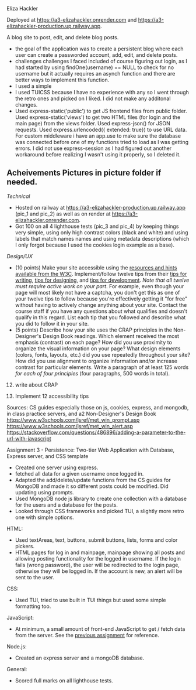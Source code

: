 Eliza Hackler

Deployed at https://a3-elizahackler.onrender.com and https://a3-elizahackler-production.up.railway.app. 

A blog site to post, edit, and delete blog posts. 

- the goal of the application was to create a persistent blog where each user can create a passworded account, add, edit, and delete posts. 
- challenges challenges I faced included of course figuring out login, as I had started by using findOne(username) == NULL to check for no username but it actually requires an asynch function and there are better ways to implement this function. 
- I used a simple
- I used TUICSS because I have no experience with any so I went through the retro ones and picked on I liked. I did not make any additonal changes. 
- Used express-static('public') to get JS frontend files from public folder. Used express-static('views') to get two HTML files (for login and the main page) from the views folder. Used express-json() for JSON requests. Used express.urlencoded({ extended: true}) to use URL data. For custom middleware i have an app.use to make sure the database was connected before one of my functions tried to load as I was getting errors. I did not use express-session as I had figured out  another workaround before realizing I wasn't using it properly, so I deleted it.  

Acheivements
Pictures in picture folder if needed. 
---

*Technical*
- Hosted on railway at https://a3-elizahackler-production.up.railway.app (pic_1 and pic_2) as well as on render at https://a3-elizahackler.onrender.com. 
- Got 100 on all 4 lighthouse tests (pic_3 and pic_4) by keeping things very simple, using only high contrast colors (black and white) and using labels that match names names and using metadata descriptions (which I only forgot because I used the cookies login example as a base). 

*Design/UX*
- (10 points) Make your site accessible using the [resources and hints available from the W3C](https://www.w3.org/WAI/). Implement/follow twelve tips from their [tips for writing](https://www.w3.org/WAI/tips/writing/), [tips for designing](https://www.w3.org/WAI/tips/designing/), and [tips for development](https://www.w3.org/WAI/tips/developing/). *Note that all twelve must require active work on your part*. For example, even though your page will most likely not have a captcha, you don't get this as one of your twelve tips to follow because you're effectively 
getting it "for free" without having to actively change anything about your site. Contact the course staff if you have any questions about what qualifies and doesn't qualify in this regard.
List each tip that you followed and describe what you did to follow it in your site.
- (5 points) Describe how your site uses the CRAP principles in the Non-Designer's Design Book readings. Which element received the most emphasis (contrast) on each page? How did you use proximity to organize the visual information on your page? What design elements (colors, fonts, layouts, etc.) did you use repeatedly throughout your site? How did you use alignment to organize information and/or increase contrast for particular elements. Write a paragraph of at least 125 words *for each of four principles* (four paragraphs, 500 words in total). 

12) write about CRAP

13) Implement 12 accessibility tips

Sources:
CS guides especially those on js, cookies, express, and mongodb, in class practice servers, and a2
Non-Designer's Design Book
https://www.w3schools.com/jsref/met_win_prompt.asp
https://www.w3schools.com/jsref/met_win_alert.asp
https://stackoverflow.com/questions/486896/adding-a-parameter-to-the-url-with-javascript


Assignment 3 - Persistence: Two-tier Web Application with Database, Express server, and CSS template

- Created one server using express. 
- fetched all data for a given username once logged in. 
- Adapted the add/delete/update functions from the CS guides for MongoDB and made it so different posts could be modified. Did updating using prompts. 
- Used MongoDB node js library to create one collection with a database for the users and a database for the posts. 
- Looked through CSS frameworks and picked TUI, a slightly more retro one with simple options. 

HTML:  
- Used textAreas, text, buttons, submit buttons, lists, forms and color pickers. 
- HTML pages for log in and mainpage, mainpage showing all posts and allowing posting functionality for the logged in username. If the login fails (wrong password), the user will be redirected to the login page, otherwise they will be logged in. If the account is new, an alert will be sent to the user. 

CSS:  
- Used TUI, tried to use built in TUI things but used some simple formatting too. 

JavaScript:  
- At minimum, a small amount of front-end JavaScript to get / fetch data from the server. See the [previous assignment](https://github.com/jmcuneo/a2-shortstack-a25) for reference.

Node.js:  
- Created an express server and a mongoDB database.

General:  
- Scored full marks on all lighthouse tests. 